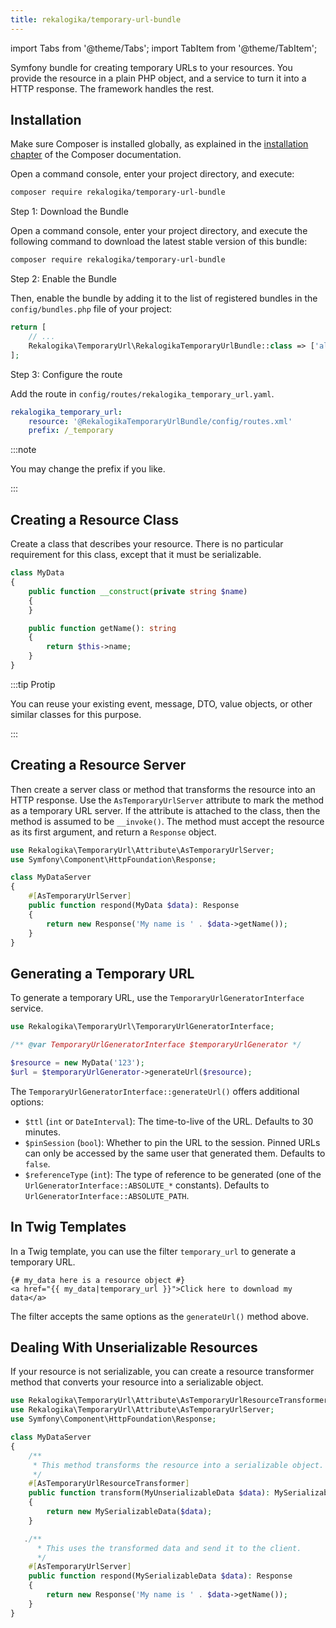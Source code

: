 ```yaml
---
title: rekalogika/temporary-url-bundle
---
```


import Tabs from '@theme/Tabs';
import TabItem from '@theme/TabItem';

Symfony bundle for creating temporary URLs to your resources. You provide the
resource in a plain PHP object, and a service to turn it into a HTTP response.
The framework handles the rest.

## Installation

Make sure Composer is installed globally, as explained in the
[installation chapter](https://getcomposer.org/doc/00-intro.md)
of the Composer documentation.

<Tabs>
<TabItem value="flex" label="With Symfony Flex">

Open a command console, enter your project directory, and execute:

```bash
composer require rekalogika/temporary-url-bundle
```
</TabItem>

<TabItem value="noflex" label="Without Symfony Flex">

Step 1: Download the Bundle

Open a command console, enter your project directory, and execute the
following command to download the latest stable version of this bundle:

```bash
composer require rekalogika/temporary-url-bundle
```

Step 2: Enable the Bundle

Then, enable the bundle by adding it to the list of registered bundles
in the `config/bundles.php` file of your project:

```php title=config/bundles.php
return [
    // ...
    Rekalogika\TemporaryUrl\RekalogikaTemporaryUrlBundle::class => ['all' => true],
];
```

Step 3: Configure the route

Add the route in `config/routes/rekalogika_temporary_url.yaml`.

```yaml title=config/routes/rekalogika_temporary_url.yaml
rekalogika_temporary_url:
    resource: '@RekalogikaTemporaryUrlBundle/config/routes.xml'
    prefix: /_temporary
```

:::note

You may change the prefix if you like.

:::

</TabItem>
</Tabs>

## Creating a Resource Class

Create a class that describes your resource. There is no particular requirement
for this class, except that it must be serializable.

```php
class MyData
{
    public function __construct(private string $name)
    {
    }

    public function getName(): string
    {
        return $this->name;
    }
}
```

:::tip Protip

You can reuse your existing event, message, DTO, value objects, or
other similar classes for this purpose.

:::

## Creating a Resource Server

Then create a server class or method that transforms the resource into an HTTP
response. Use the `AsTemporaryUrlServer` attribute to mark the method as a
temporary URL server. If the attribute is attached to the class, then the method
is assumed to be `__invoke()`. The method must accept the resource as its first
argument, and return a `Response` object.

```php
use Rekalogika\TemporaryUrl\Attribute\AsTemporaryUrlServer;
use Symfony\Component\HttpFoundation\Response;

class MyDataServer
{
    #[AsTemporaryUrlServer]
    public function respond(MyData $data): Response
    {
        return new Response('My name is ' . $data->getName());
    }
}
```

## Generating a Temporary URL

To generate a temporary URL, use the `TemporaryUrlGeneratorInterface` service.

```php
use Rekalogika\TemporaryUrl\TemporaryUrlGeneratorInterface;

/** @var TemporaryUrlGeneratorInterface $temporaryUrlGenerator */

$resource = new MyData('123');
$url = $temporaryUrlGenerator->generateUrl($resource);
```

The `TemporaryUrlGeneratorInterface::generateUrl()` offers additional options:

* `$ttl` (`int` or `DateInterval`): The time-to-live of the URL. Defaults to 30
  minutes.
* `$pinSession` (`bool`): Whether to pin the URL to the session. Pinned URLs can
  only be accessed by the same user that generated them. Defaults to `false`.
* `$referenceType`  (`int`): The type of reference to be generated (one of the
  `UrlGeneratorInterface::ABSOLUTE_*` constants). Defaults to
  `UrlGeneratorInterface::ABSOLUTE_PATH`.

## In Twig Templates

In a Twig template, you can use the filter `temporary_url` to generate a
temporary URL.

```twig
{# my_data here is a resource object #}
<a href="{{ my_data|temporary_url }}">Click here to download my data</a>
```

The filter accepts the same options as the `generateUrl()` method above.

## Dealing With Unserializable Resources

If your resource is not serializable, you can create a resource transformer
method that converts your resource into a serializable object.

```php
use Rekalogika\TemporaryUrl\Attribute\AsTemporaryUrlResourceTransformer;
use Rekalogika\TemporaryUrl\Attribute\AsTemporaryUrlServer;
use Symfony\Component\HttpFoundation\Response;

class MyDataServer
{
    /**
     * This method transforms the resource into a serializable object.
     */
    #[AsTemporaryUrlResourceTransformer]
    public function transform(MyUnserializableData $data): MySerializableData
    {
        return new MySerializableData($data);
    }

   ./**
      * This uses the transformed data and send it to the client.
      */
    #[AsTemporaryUrlServer]
    public function respond(MySerializableData $data): Response
    {
        return new Response('My name is ' . $data->getName());
    }
}
```